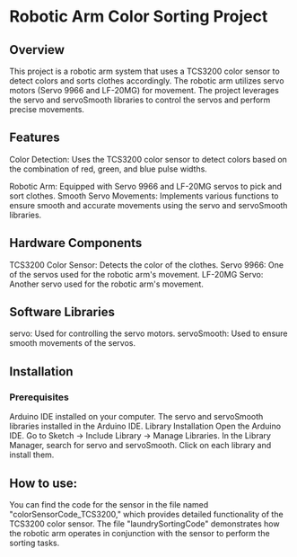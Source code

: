 # Robotic Arm Color Sorting Project
## Overview
This project is a robotic arm system that uses a TCS3200 color sensor to detect colors and sorts clothes accordingly. The robotic arm utilizes servo motors (Servo 9966 and LF-20MG) for movement. The project leverages the servo and servoSmooth libraries to control the servos and perform precise movements.

## Features
Color Detection: Uses the TCS3200 color sensor to detect colors based on the combination of red, green, and blue pulse widths.

Robotic Arm: Equipped with Servo 9966 and LF-20MG servos to pick and sort clothes.
Smooth Servo Movements: Implements various functions to ensure smooth and accurate movements using the servo and servoSmooth libraries.
## Hardware Components
TCS3200 Color Sensor: Detects the color of the clothes.
Servo 9966: One of the servos used for the robotic arm's movement.
LF-20MG Servo: Another servo used for the robotic arm's movement.
## Software Libraries
servo: Used for controlling the servo motors.
servoSmooth: Used to ensure smooth movements of the servos.
## Installation
### Prerequisites
Arduino IDE installed on your computer.
The servo and servoSmooth libraries installed in the Arduino IDE.
Library Installation
Open the Arduino IDE.
Go to Sketch -> Include Library -> Manage Libraries.
In the Library Manager, search for servo and servoSmooth.
Click on each library and install them.

## How to use:
You can find the code for the sensor in the file named "colorSensorCode_TCS3200," which provides detailed functionality of the TCS3200 color sensor. 
The file "laundrySortingCode" demonstrates how the robotic arm operates in conjunction with the sensor to perform the sorting tasks.
